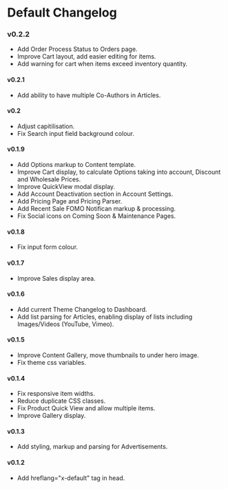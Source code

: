 # Default Changelog

### v0.2.2
- Add Order Process Status to Orders page.
- Improve Cart layout, add easier editing for items.
- Add warning for cart when items exceed inventory quantity.

#### v0.2.1
- Add ability to have multiple Co-Authors in Articles.

#### v0.2
- Adjust <settings itemCount="[num]|all" contentType="all|[content types]"> capitilisation.
- Fix Search input field background colour.

#### v0.1.9
- Add Options markup to Content template.
- Improve Cart display, to calculate Options taking into account, Discount and Wholesale Prices.
- Improve QuickView modal display.
- Add Account Deactivation section in Account Settings.
- Add Pricing Page and Pricing Parser.
- Add Recent Sale FOMO Notifican markup & processing.
- Fix Social icons on Coming Soon & Maintenance Pages.

#### v0.1.8
- Fix input form colour.

#### v0.1.7
- Improve Sales display area.

#### v0.1.6
- Add current Theme Changelog to Dashboard.
- Add list parsing for Articles, enabling display of lists including Images/Videos (YouTube, Vimeo).

#### v0.1.5
- Improve Content Gallery, move thumbnails to under hero image.
- Fix theme css variables.

#### v0.1.4
- Fix responsive item widths.
- Reduce duplicate CSS classes.
- Fix Product Quick View and allow multiple items.
- Improve Gallery display.

#### v0.1.3
- Add styling, markup and parsing for Advertisements.

#### v0.1.2
- Add hreflang="x-default" tag in head.
